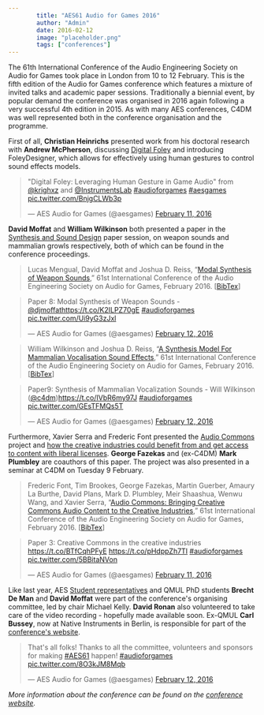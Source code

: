 ```yaml
---
        title: "AES61 Audio for Games 2016"
        author: "Admin"
        date: 2016-02-12
        image: "placeholder.png"
        tags: ["conferences"]
---
```


The 61th International Conference of the Audio Engineering Society on Audio for Games took place in London from 10 to 12 February. 
This is the fifth edition of the Audio for Games conference which features a mixture of invited talks and academic paper sessions. Traditionally a biennial event, by popular demand the conference was organised in 2016 again following a very successful 4th edition in 2015. 
As with many AES conferences, C4DM was well represented both in the conference organisation and the programme. 

First of all, **Christian Heinrichs** presented work from his doctoral research with **Andrew McPherson**, discussing [Digital Foley](http://www.audioforgames.net/2016/timetable/#DigitalFoley) and introducing FoleyDesigner, which allows for effectively using human gestures to control sound effects models. 

<blockquote class="twitter-tweet" data-lang="en"><p lang="en" dir="ltr">&quot;Digital Foley: Leveraging Human Gesture in Game Audio&quot; from <a href="https://twitter.com/krighxz">@krighxz</a> and <a href="https://twitter.com/InstrumentsLab">@InstrumentsLab</a> <a href="https://twitter.com/hashtag/audioforgames?src=hash">#audioforgames</a> <a href="https://twitter.com/hashtag/aesgames?src=hash">#aesgames</a> <a href="https://t.co/BnjgCLWb3p">pic.twitter.com/BnjgCLWb3p</a></p>&mdash; AES Audio for Games (@aesgames) <a href="https://twitter.com/aesgames/status/697740164320399360">February 11, 2016</a></blockquote> <script async src="//platform.twitter.com/widgets.js" charset="utf-8"></script>

**David Moffat** and **William Wilkinson** both presented a paper in the [Synthesis and Sound Design](http://www.audioforgames.net/2016/schedule-papers/#Paper4) paper session, on weapon sounds and mammalian growls respectively, both of which can be found in the conference proceedings.

> Lucas Mengual, David Moffat and Joshua D. Reiss, “[Modal Synthesis of Weapon Sounds](http://www.aes.org/e-lib/browse.cfm?elib=18098),” 61st International Conference of the Audio Engineering Society on Audio for Games, February 2016. [[BibTex](http://www.aes.org/e-lib/browse.cfm?elib=18098&fmt=bibtex)]

<blockquote class="twitter-tweet" data-lang="en"><p lang="en" dir="ltr">Paper 8: Modal Synthesis of Weapon Sounds - <a href="https://twitter.com/djmoffat">@djmoffat</a><a href="https://t.co/K2ILPZ70gE">https://t.co/K2ILPZ70gE</a> <a href="https://twitter.com/hashtag/audioforgames?src=hash">#audioforgames</a> <a href="https://t.co/Ui9yG3zJxl">pic.twitter.com/Ui9yG3zJxl</a></p>&mdash; AES Audio for Games (@aesgames) <a href="https://twitter.com/aesgames/status/698155228244418560">February 12, 2016</a></blockquote> <script async src="//platform.twitter.com/widgets.js" charset="utf-8"></script>
 
 
> William Wilkinson and Joshua D. Reiss, “[A Synthesis Model For Mammalian Vocalisation Sound Effects](http://www.aes.org/e-lib/browse.cfm?elib=18095),” 61st International Conference of the Audio Engineering Society on Audio for Games, February 2016. [[BibTex](http://www.aes.org/e-lib/browse.cfm?elib=18095&fmt=bibtex)]

<blockquote class="twitter-tweet" data-lang="en"><p lang="en" dir="ltr">Paper9: Synthesis of Mammalian Vocalization Sounds - Will Wilkinson (<a href="https://twitter.com/c4dm">@c4dm</a>)<a href="https://t.co/IVbR6my97J">https://t.co/IVbR6my97J</a> <a href="https://twitter.com/hashtag/audioforgames?src=hash">#audioforgames</a> <a href="https://t.co/GEsTFMQs5T">pic.twitter.com/GEsTFMQs5T</a></p>&mdash; AES Audio for Games (@aesgames) <a href="https://twitter.com/aesgames/status/698160175019134976">February 12, 2016</a></blockquote> <script async src="//platform.twitter.com/widgets.js" charset="utf-8"></script>

Furthermore, Xavier Serra and Frederic Font presented the [Audio Commons](http://www.audiocommons.org) project and [how the creative industries could benefit from and get access to content with liberal licenses](http://www.audioforgames.net/2016/schedule-papers/#Paper2). **George Fazekas** and (ex-C4DM) **Mark Plumbley** are coauthors of this paper. 
The project was also presented in a seminar at C4DM on Tuesday 9 February. 

> Frederic Font, Tim Brookes, George Fazekas, Martin Guerber, Amaury La Burthe, David Plans, Mark D. Plumbley, Meir Shaashua, Wenwu Wang, and Xavier Serra, “[Audio Commons: Bringing Creative Commons Audio Content to the Creative Industries](http://www.aes.org/e-lib/browse.cfm?elib=18093),” 61st International Conference of the Audio Engineering Society on Audio for Games, February 2016. [[BibTex](http://www.aes.org/e-lib/browse.cfm?elib=18093&fmt=bibtex)]

<blockquote class="twitter-tweet" data-lang="en"><p lang="en" dir="ltr">Paper 3: Creative Commons in the creative industries <a href="https://t.co/BTfCqhPFyE">https://t.co/BTfCqhPFyE</a> <a href="https://t.co/pHdppZh7TI">https://t.co/pHdppZh7TI</a> <a href="https://twitter.com/hashtag/audioforgames?src=hash">#audioforgames</a> <a href="https://t.co/5BBitaNVon">pic.twitter.com/5BBitaNVon</a></p>&mdash; AES Audio for Games (@aesgames) <a href="https://twitter.com/aesgames/status/697818804588584964">February 11, 2016</a></blockquote> <script async src="//platform.twitter.com/widgets.js" charset="utf-8"></script>

Like last year, AES [Student representatives](http://www.aes.org/students/sda/officers.cfm) and QMUL PhD students **Brecht De Man** and **David Moffat** were part of the conference's organising committee, led by chair Michael Kelly. **David Ronan** also volunteered to take care of the video recording - hopefully made available soon. Ex-QMUL **Carl Bussey**, now at Native Instruments in Berlin, is responsible for part of the [conference's website](http://www.audioforgames.co.uk/2016). 

<blockquote class="twitter-tweet" data-lang="en"><p lang="en" dir="ltr">That&#39;s all folks! Thanks to all the committee, volunteers and sponsors for making <a href="https://twitter.com/hashtag/AES61?src=hash">#AES61</a> happen! <a href="https://twitter.com/hashtag/audioforgames?src=hash">#audioforgames</a> <a href="https://t.co/8O3kJM8Mqb">pic.twitter.com/8O3kJM8Mqb</a></p>&mdash; AES Audio for Games (@aesgames) <a href="https://twitter.com/aesgames/status/698172915011973120">February 12, 2016</a></blockquote> <script async src="//platform.twitter.com/widgets.js" charset="utf-8"></script>

*More information about the conference can be found on the [conference website](http://www.audioforgames.co.uk/2016).*
